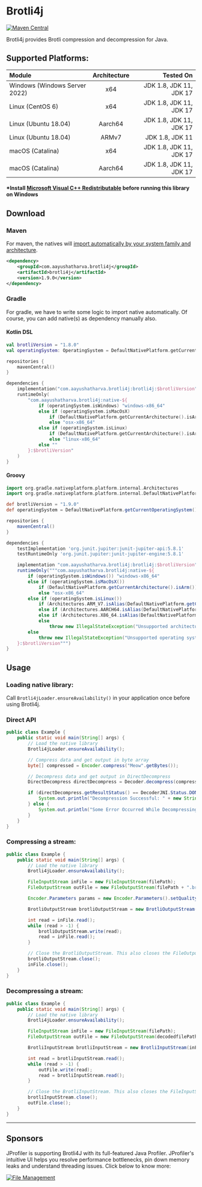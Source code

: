 # Brotli4j

[![Maven Central](https://img.shields.io/maven-central/v/com.aayushatharva.brotli4j/brotli4j-parent.svg?label=Maven%20Central)](https://search.maven.org/search?q=g:%22com.aayushatharva.brotli4j%22%20AND%20a:%22brotli4j-parent%22)

Brotli4j provides Brotli compression and decompression for Java.

## Supported Platforms:

| Module      | Architecture |  Tested On    |
| :---        |    :----:   |          ---: |
| Windows (Windows Server 2022)      | x64       | JDK 1.8, JDK 11, JDK 17   |
| Linux (CentOS 6)      | x64       | JDK 1.8, JDK 11, JDK 17   |
| Linux (Ubuntu 18.04)      | Aarch64       | JDK 1.8, JDK 11, JDK 17   |
| Linux (Ubuntu 18.04)      | ARMv7       | JDK 1.8, JDK 11   |
| macOS (Catalina)     | x64       | JDK 1.8, JDK 11, JDK 17   |
| macOS (Catalina)      | Aarch64       | JDK 1.8, JDK 11, JDK 17   |

#### *Install [Microsoft Visual C++ Redistributable](https://learn.microsoft.com/en-US/cpp/windows/latest-supported-vc-redist?view=msvc-170) before running this library on Windows

## Download

### Maven

For maven, the natives will
[import automatically by your system family and architecture](https://github.com/hyperxpro/Brotli4j/blob/main/natives/pom.xml#L38-L114).

```xml
<dependency>
    <groupId>com.aayushatharva.brotli4j</groupId>
    <artifactId>brotli4j</artifactId>
    <version>1.9.0</version>
</dependency>
```

### Gradle
For gradle, we have to write some logic to import native automatically. 
Of course, you can add native(s) as dependency manually also.

#### Kotlin DSL

```kotlin
val brotliVersion = "1.8.0"
val operatingSystem: OperatingSystem = DefaultNativePlatform.getCurrentOperatingSystem()

repositories {
    mavenCentral()
}

dependencies {
    implementation("com.aayushatharva.brotli4j:brotli4j:$brotliVersion")
    runtimeOnly(
        "com.aayushatharva.brotli4j:native-${
            if (operatingSystem.isWindows) "windows-x86_64"
            else if (operatingSystem.isMacOsX)
                if (DefaultNativePlatform.getCurrentArchitecture().isArm) "osx-aarch64"
                else "osx-x86_64"
            else if (operatingSystem.isLinux)
                if (DefaultNativePlatform.getCurrentArchitecture().isArm) "linux-aarch64"
                else "linux-x86_64"
            else ""
        }:$brotliVersion"
    )
}
```

#### Groovy

```groovy
import org.gradle.nativeplatform.platform.internal.Architectures
import org.gradle.nativeplatform.platform.internal.DefaultNativePlatform

def brotliVersion = "1.9.0"
def operatingSystem = DefaultNativePlatform.getCurrentOperatingSystem()

repositories {
    mavenCentral()
}

dependencies {
    testImplementation 'org.junit.jupiter:junit-jupiter-api:5.8.1'
    testRuntimeOnly 'org.junit.jupiter:junit-jupiter-engine:5.8.1'

    implementation "com.aayushatharva.brotli4j:brotli4j:$brotliVersion"
    runtimeOnly("""com.aayushatharva.brotli4j:native-${
        if (operatingSystem.isWindows()) "windows-x86_64"
        else if (operatingSystem.isMacOsX())
            if (DefaultNativePlatform.getCurrentArchitecture().isArm()) "osx-aarch64"
            else "osx-x86_64"
        else if (operatingSystem.isLinux())
            if (Architectures.ARM_V7.isAlias(DefaultNativePlatform.getCurrentArchitecture().getName())) "linux-armv7"
            else if (Architectures.AARCH64.isAlias(DefaultNativePlatform.getCurrentArchitecture().getName())) "linux-aarch64"
            else if (Architectures.X86_64.isAlias(DefaultNativePlatform.getCurrentArchitecture().getName())) "linux-x86_64"
            else
                throw new IllegalStateException("Unsupported architecture: ${DefaultNativePlatform.getCurrentArchitecture().getName()}");
        else 
            throw new IllegalStateException("Unsupported operating system: $operatingSystem");
    }:$brotliVersion""")
}
```

## Usage

### Loading native library:

Call `Brotli4jLoader.ensureAvailability()` in your application once before using Brotli4j.

### Direct API

```java
public class Example {
    public static void main(String[] args) {
        // Load the native library
        Brotli4jLoader.ensureAvailability();

        // Compress data and get output in byte array
        byte[] compressed = Encoder.compress("Meow".getBytes());

        // Decompress data and get output in DirectDecompress
        DirectDecompress directDecompress = Decoder.decompress(compressed); // or DirectDecompress.decompress(compressed);

        if (directDecompress.getResultStatus() == DecoderJNI.Status.DONE) {
            System.out.println("Decompression Successful: " + new String(directDecompress.getDecompressedData()));
        } else {
            System.out.println("Some Error Occurred While Decompressing");
        }
    }
}
```

### Compressing a stream:

```java
public class Example {
    public static void main(String[] args) {
        // Load the native library
        Brotli4jLoader.ensureAvailability();

        FileInputStream inFile = new FileInputStream(filePath);
        FileOutputStream outFile = new FileOutputStream(filePath + ".br");

        Encoder.Parameters params = new Encoder.Parameters().setQuality(4);

        BrotliOutputStream brotliOutputStream = new BrotliOutputStream(outFile, params);

        int read = inFile.read();
        while (read > -1) {
            brotliOutputStream.write(read);
            read = inFile.read();
        }

        // Close the BrotliOutputStream. This also closes the FileOutputStream.
        brotliOutputStream.close();
        inFile.close();
    }
}
```

### Decompressing a stream:

```java
public class Example {
    public static void main(String[] args) {
        // Load the native library
        Brotli4jLoader.ensureAvailability();

        FileInputStream inFile = new FileInputStream(filePath);
        FileOutputStream outFile = new FileOutputStream(decodedfilePath);

        BrotliInputStream brotliInputStream = new BrotliInputStream(inFile);

        int read = brotliInputStream.read();
        while (read > -1) {
            outFile.write(read);
            read = brotliInputStream.read();
        }

        // Close the BrotliInputStream. This also closes the FileInputStream.
        brotliInputStream.close();
        outFile.close();
    }
}
```

__________________________________________________________________

## Sponsors

JProfiler is supporting Brotli4J with its full-featured Java Profiler. JProfiler's intuitive UI helps you resolve
performance bottlenecks, pin down memory leaks and understand threading issues. Click below to know more:

<a href="https://www.ej-technologies.com/products/jprofiler/overview.html" target="_blank" title="File Management">
  <img src="https://www.ej-technologies.com/images/product_banners/jprofiler_large.png" alt="File Management">
</a>
